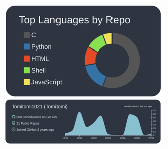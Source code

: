 [![](https://raw.githubusercontent.com/Tomitomi1021/Tomitomi1021/main/profile-summary-card-output/nord_dark/1-repos-per-language.svg)](https://github.com/vn7n24fzkq/github-profile-summary-cards)
[![](https://raw.githubusercontent.com/Tomitomi1021/Tomitomi1021/main/profile-summary-card-output/nord_dark/0-profile-details.svg)](https://github.com/vn7n24fzkq/github-profile-summary-cards)
